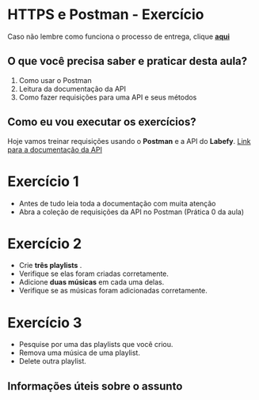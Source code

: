 # HTTPS e Postman - Exercício

Caso não lembre como funciona o processo de entrega, clique [**aqui**](https://github.com/labenuexercicios/instrucoes-entrega)

## O que você precisa saber e praticar desta aula?
1. Como usar o Postman
2. Leitura da documentação da API
3. Como fazer requisições para uma API e seus métodos


## Como eu vou executar os exercícios?
Hoje vamos treinar requisições usando o **Postman** e a API do **Labefy**.
[Link para a documentação da API](https://documenter.getpostman.com/view/7549981/SztBc8eT?version=latest)


# Exercício 1
- Antes de tudo leia toda a documentação com muita atenção
- Abra a coleção de requisições da API no Postman (Prática 0 da aula)

# Exercício 2
- Crie **três playlists** .
- Verifique se elas foram criadas corretamente.
- Adicione **duas músicas** em cada uma delas.
- Verifique se as músicas foram adicionadas corretamente.


# Exercício 3
- Pesquise por uma das playlists que você criou.
- Remova uma música de uma playlist.
- Delete outra playlist.


## Informações úteis sobre o assunto


